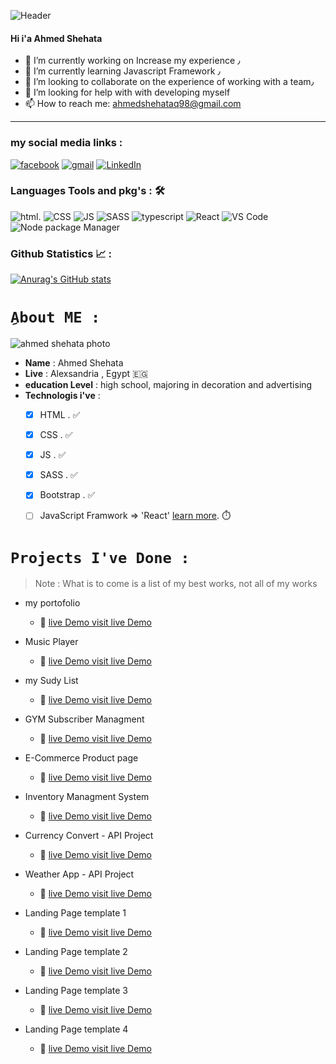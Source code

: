 ![Header](https://media.giphy.com/media/jY5WsA0qpJJXq/giphy.gif)


#### Hi i'a Ahmed Shehata 

- 🔭 I’m currently working on Increase my experience ٫
- 🌱 I’m currently learning Javascript Framework ٫
- 👯 I’m looking to collaborate on the experience of working with a team٫
- 🤔 I’m looking for help with with developing myself
- 📫 How to reach me: ahmedshehataq98@gmail.com

<hr/>

### my social media links :
[![facebook](https://img.shields.io/badge/Facebook-1877F2?style=for-the-badge&logo=facebook&logoColor=white)](https://www.facebook.com/MidoEsquire)
[![gmail](https://img.shields.io/badge/-GMAIL-D14836?style=for-the-badge&logo=gmail&logoColor=white)](mailto:ahmedshehataq98@gmail.com)
[![LinkedIn](https://img.shields.io/badge/-LINKEDIN-0077B5?style=for-the-badge&logo=linkedin&logoColor=white)](https://www.linkedin.com/in/ahmed-shehata-b63001225/)




### Languages Tools and pkg's : 🛠
![html](https://img.shields.io/badge/HTML5-E34F26?style=for-the-badge&logo=html5&logoColor=white).
![CSS](https://img.shields.io/badge/CSS3-1572B6?style=for-the-badge&logo=css3&logoColor=white)
![JS](https://img.shields.io/badge/JavaScript-323330?style=for-the-badge&logo=javascript&logoColor=F7DF1E)
![SASS](https://img.shields.io/badge/CSS3-1572B6?style=for-the-badge&logo=css3&logoColor=white)
![typescript](https://img.shields.io/badge/TypeScript-007ACC?style=for-the-badge&logo=typescript&logoColor=white)
![React](https://img.shields.io/badge/React-20232A?style=for-the-badge&logo=react&logoColor=61DAFB)
![VS Code](https://img.shields.io/badge/Visual_Studio_Code-0078D4?style=for-the-badge&logo=visual%20studio%20code&logoColor=white)
![Node package Manager](https://img.shields.io/badge/npm-CB3837?style=for-the-badge&logo=npm&logoColor=white)




### Github Statistics 📈 :

[![Anurag's GitHub stats](https://github-readme-stats.vercel.app/api?username=AhmedShehata98)](https://github.com/AhmedShehata98/github-readme-stats)



# `ِAbout ME :`


![ahmed shehata photo](https://avatars.githubusercontent.com/u/11885072?s=400&u=2b956372d2615ca40c2d49390b2c5a5e7511b2a7&v=4)

- **Name** : Ahmed Shehata
- **Live** : Alexsandria , Egypt :egypt:
- **education Level** : high school, majoring in decoration and advertising
- **Technologis i've** : 
  - [x] HTML . :white_check_mark:
  - [x] CSS .  :white_check_mark:
  - [x] JS .   :white_check_mark:
  - [x] SASS . :white_check_mark:
  - [x] Bootstrap .  :white_check_mark:
  - [ ] JavaScript Framwork => 'React' [learn more](https://github.com/AhmedShehata98/react-learn-plan). :stopwatch:
  


 # `Projects I've Done :`
 > Note : What is to come is a list of my best works, not all of my works
 
 
 - my portofolio
    - :link: [live Demo visit live Demo ](https://ahmedshehata.netlify.app) 
    
 - Music Player
    - :link: [live Demo visit live Demo ](https://ahmedshehata98.github.io/Music-Player-app/) 


 - my Sudy List 
    - :link: [live Demo visit live Demo ](https://ahmedshehata98.github.io/To-Study-List/)


 - GYM Subscriber Managment
    - :link: [live Demo visit live Demo ](https://ahmedshehata98.github.io/subscriber-managment/)  
 - E-Commerce Product page 
    - :link: [live Demo visit live Demo ](https://ahmedshehata98.github.io/ecommerce-product-page/)  
 - Inventory Managment System
    - :link: [live Demo visit live Demo ](https://ahmedshehata98.github.io/Inventory-management-system/)  
 - Currency Convert - API Project
    - :link: [live Demo visit live Demo ](https://ahmedshehata98.github.io/currency_exchange/) 
 - Weather App - API Project
    - :link: [live Demo visit live Demo ](https://ahmedshehata98.github.io/Weather_App/)  
 - Landing Page template 1
    - :link: [live Demo visit live Demo ](https://ahmedshehata98.github.io/LoopStudios-landing/)  
 - Landing Page template 2
    - :link: [live Demo visit live Demo ](https://ahmedshehata98.github.io/sunnyside-agency-landing-page/)
 - Landing Page template 3
    - :link: [live Demo visit live Demo ](https://ahmedshehata98.github.io/code-and-go/)  
 - Landing Page template 4
    - :link: [live Demo visit live Demo ](https://ahmedshehata98.github.io/Analytics-Site/)  

<!--- Namaskara! I am निशान्त मिश्रा @nishantaMishra
- I am a physics scholar. National Institute of Technology, Silchar.

[Linkedin](https://www.linkedin.com/in/%E0%A4%A8%E0%A4%BF%E0%A4%B6%E0%A4%BE%E0%A4%A8%E0%A5%8D%E0%A4%A4-%E0%A4%AE%E0%A4%BF%E0%A4%B6%E0%A5%8D%E0%A4%B0%E0%A4%BE/)


<!--- 👀 I’m interested in ...
- 🌱 I’m currently learning ...
- 💞️ I’m looking to collaborate on ...
- 📫 How to reach me ... -->

<!---
nishantaMishra/nishantaMishra is a ✨ special ✨ repository because its `README.md` (this file) appears on your GitHub profile.
You can click the Preview link to take a look at your changes.
--->

